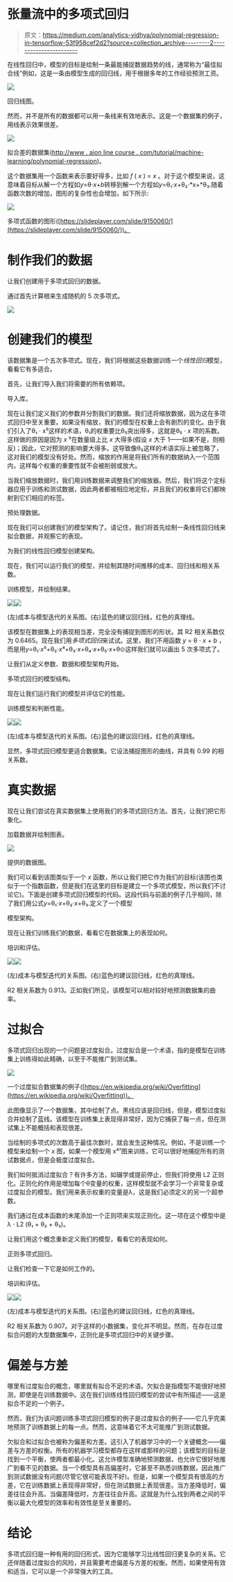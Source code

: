 # 张量流中的多项式回归

> 原文：<https://medium.com/analytics-vidhya/polynomial-regression-in-tensorflow-53f958cef2d2?source=collection_archive---------2----------------------->

在线性回归中，模型的目标是绘制一条最能捕捉数据趋势的线，通常称为“最佳拟合线”例如，这是一条由模型生成的回归线，用于根据多年的工作经验预测工资。

![](img/b63600f23fb435c2be4485650131847e.png)

回归线图。

然而，并不是所有的数据都可以用一条线来有效地表示。这是一个数据集的例子，用线表示效果很差。

![](img/956634494ff5f832f12bf8307ea44a0a.png)

拟合差的数据集([http://www . aion line course . com/tutorial/machine-learning/polynomial-regression](http://www.aionlinecourse.com/tutorial/machine-learning/polynomial-regression))。

这个数据集用一个函数来表示要好得多，比如 *f* ( *x* ) = *x* 。对于这个模型来说，这意味着目标从解一个方程如*y*=θ⋅*x*+*b*转移到解一个方程如*y*=θ₁⋅*x*+θ₂⋅*x+*θ₃.随着函数次数的增加，图形的复杂性也会增加，如下所示:

![](img/0990ecf0be96e80131d1e51d0f1ac1c5.png)

多项式函数的图形([https://slideplayer.com/slide/9150060/](https://slideplayer.com/slide/9150060/))。

# **制作我们的数据**

让我们创建用于多项式回归的数据。

通过首先计算根来生成随机的 5 次多项式。

![](img/208fe54e4452acd34eba7e4b1b5d330c.png)

# **创建我们的模型**

该数据集是一个五次多项式。现在，我们将根据这些数据训练一个*线性回归*模型，看看它有多适合。

首先，让我们导入我们将需要的所有依赖项。

导入库。

现在让我们定义我们的参数并分割我们的数据。我们还将缩放数据，因为这在多项式回归中至关重要。如果没有缩放，我们的模型在权重上会有剧烈的变化。由于我们引入了θ₁ ⋅ x⁵这样的术语，θ₁的权重要比θ₅突出得多，这就是θ₅ ⋅ *x* 项的系数。这样做的原因是因为 *x* ⁵在数量级上比 *x* 大得多(假设 *x* 大于 1——如果不是，则相反)；因此，它对预测的影响要大得多。这导致像θ₅这样的术语实际上被忽略了，这对我们的模型没有好处。然而，缩放的作用是将我们所有的数据纳入一个范围内，这样每个权重的重要性就不会被削弱或放大。

当我们缩放数据时，我们用训练数据来调整我们的缩放器。然后，我们将这个定标器应用于训练和测试数据，因此两者都被相应地定标，并且我们的权重将它们都映射到它们相应的标签。

预处理数据。

现在我们可以创建我们的模型架构了。请记住，我们将首先绘制一条线性回归线来拟合数据，并观察它的表现。

为我们的线性回归模型创建架构。

现在，我们可以运行我们的模型，并绘制其随时间推移的成本、回归线和相关系数。

训练模型，并绘制结果。

![](img/585fb3ca1041c930e2a599e033304980.png)![](img/f36e723da315aff8b35c52d81c89fa71.png)

(左)成本与模型迭代的关系图。(右)蓝色的建议回归线，红色的真理线。

该模型在数据集上的表现相当差，完全没有捕捉到图形的形状。其 R2 相关系数仅为 0.6465。现在我们用*多项式回归*来试试。这里，我们不用函数 *y* = θ ⋅ *x* + *b* ，而是用*y*=θ₁⋅*x*⁵+θ₂⋅*x*⁴+θ₃⋅*x*+θ₄⋅*x*+θ₅⋅*x*+θ⊙这样我们就可以画出 5 次多项式了。

让我们从定义参数、数据和模型架构开始。

多项式回归的模型结构。

现在让我们运行我们的模型并评估它的性能。

训练模型和判断性能。

![](img/570260b5019e9d285a194f2f81ff287c.png)![](img/99b24c078a7fbb9dea775fbbb2e57312.png)

(左)成本与模型迭代的关系图。(右)蓝色的建议回归线，红色的真理线。

显然，多项式回归模型更适合数据集。它设法捕捉图形的曲线，并具有 0.99 的相关系数。

# **真实数据**

现在让我们尝试在真实数据集上使用我们的多项式回归方法。首先，让我们把它形象化。

加载数据并绘制图表。

![](img/2748859720523fd7dccd018e40735b26.png)

提供的数据图。

我们可以看到该图类似于一个 *x* 函数，所以让我们把它作为我们的目标(该图也类似于一个指数函数，但是我们在这里的目标是建立一个多项式模型，所以我们不讨论它)。下面是创建多项式回归模型的代码。这段代码与前面的例子几乎相同，除了我们用公式*y*=θ₁⋅*x*+θ₂⋅*x*+θ₃.定义了一个模型

模型架构。

现在让我们训练我们的数据，看看它在数据集上的表现如何。

培训和评估。

![](img/f0b76beb81cccd60be3fdc4c5f48f7ac.png)![](img/ab64d73891e36e29f52acab09a0830ca.png)

(左)成本与模型迭代的关系图。(右)蓝色的建议回归线，红色的真理线。

R2 相关系数为 0.913。正如我们所见，该模型可以相对较好地预测数据集的曲率。

# **过拟合**

多项式回归出现的一个问题是过度拟合。过度拟合是一个术语，指的是模型在训练集上训练得如此精确，以至于不能推广到测试集。

![](img/4187f944c60a3cfd14d73af3f896cd5d.png)

一个过度拟合数据集的例子([https://en.wikipedia.org/wiki/Overfitting](https://en.wikipedia.org/wiki/Overfitting))。

此图像显示了一个数据集，其中绘制了点。黑线应该是回归线，但是，模型过度拟合并绘制了蓝线。该模型在训练集上表现得非常好，因为它捕获了每一点，但在测试集上不能概括和表现很差。

当绘制的多项式的次数高于最佳次数时，就会发生这种情况。例如，不是训练一个模型来绘制一个 *x* 图，如果一个模型用 x⁴⁷图来训练，它可以很好地捕捉所有的测试数据点，但是会极度过度拟合。

我们如何抵消过度拟合？有许多方法，如辍学或提前停止，但我们将使用 L2 正则化。正则化的作用是增加每个θ变量的权重，这样模型就不会学习一个非常复杂或过度拟合的模型。我们用来表示权重的变量是λ，这是我们必须定义的另一个超参数。

我们通过在成本函数的末尾添加一个正则项来实现正则化。这一项在这个模型中是λ ⋅ L2 (θ₁ + θ₂ + θ₃)。

让我们用这个概念重新定义我们的模型，看看它的表现如何。

正则多项式回归。

让我们检查一下它是如何工作的。

培训和评估。

![](img/df2b58f641205ce30a41e83a2aac899e.png)![](img/8170184042b874f26a0e127ad24923c7.png)

(左)成本与模型迭代的关系图。(右)蓝色的建议回归线，红色的真理线。

R2 相关系数为 0.907。对于这样的小数据集，变化并不明显。然而，在存在过度拟合问题的大型数据集中，正则化是多项式回归中的关键步骤。

# **偏差与方差**

哪里有过度拟合的概念，哪里就有拟合不足的术语。欠拟合是指模型不能很好地预测，即使是在训练数据中。这在我们训练线性回归模型的尝试中有所描述——这是拟合不足的一个例子。

然而，我们为该问题训练多项式回归模型的例子是过度拟合的例子——它几乎完美地预测了训练数据上的每一点。然而，这意味着它不太可能推广到测试数据。

欠拟合和过拟合也被称为偏差和方差。这引入了机器学习中的一个关键概念——偏差与方差的权衡。所有的机器学习模型都存在这样或那样的问题；该模型的目标是找到一个平衡，使两者都最小化。这允许模型准确地预测数据，也允许它很好地推广到看不见的数据。当一个模型具有高偏差时，它甚至不熟悉训练数据，因此推广到测试数据没有问题(尽管它很可能表现不好)。但是，如果一个模型具有很高的方差，它在训练数据上表现得非常好，但在测试数据上表现很差。当方差降低时，偏差往往会升高。当偏差降低时，方差往往会升高。这就是为什么找到两者之间的平衡以最大化模型的效率和有效性是至关重要的。

# **结论**

多项式回归是一种有用的回归形式，因为它能够学习比线性回归更复杂的关系。它还伴随着过度拟合的风险，并且需要考虑偏差与方差的权衡。然而，如果使用有效和适当，它可以是一个非常强大的工具。